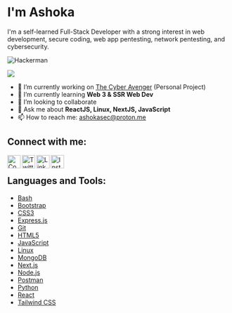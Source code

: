 # I'm Ashoka

I'm a self-learned Full-Stack Developer with a strong interest in web development, secure coding, web app pentesting, network pentesting, and cybersecurity.

![Hackerman](https://media.giphy.com/media/JSXlcb2U0czPcBHL2k/giphy.gif)

![](https://komarev.com/ghpvc/?username=ashokasec&color=blue)

- 🔭 I’m currently working on [The Cyber Avenger](https://thecyberavenger.com) (Personal Project)
- 🌱 I’m currently learning **Web 3 & SSR Web Dev**
- 👯 I’m looking to collaborate
- 💬 Ask me about **ReactJS, Linux, NextJS, JavaScript**
- 📫 How to reach me: ashokasec@proton.me

## Connect with me:

[<img align="left" alt="CodePen" width="30px" src="https://raw.githubusercontent.com/rahuldkjain/github-profile-readme-generator/master/src/images/icons/Social/codepen.svg" />](https://codepen.io/ashokasec)
[<img align="left" alt="Twitter" width="30px" src="https://raw.githubusercontent.com/rahuldkjain/github-profile-readme-generator/master/src/images/icons/Social/twitter.svg" />](https://twitter.com/ashokasec)
[<img align="left" alt="LinkedIn" width="30px" src="https://raw.githubusercontent.com/rahuldkjain/github-profile-readme-generator/master/src/images/icons/Social/linked-in-alt.svg" />](https://linkedin.com/in/ashokasec)
[<img align="left" alt="Instagram" width="30px" src="https://raw.githubusercontent.com/rahuldkjain/github-profile-readme-generator/master/src/images/icons/Social/instagram.svg" />](https://instagram.com/ashokasec)

<br />

## Languages and Tools:

- [Bash](https://www.gnu.org/software/bash/)
- [Bootstrap](https://getbootstrap.com)
- [CSS3](https://www.w3schools.com/css/)
- [Express.js](https://expressjs.com)
- [Git](https://git-scm.com/)
- [HTML5](https://developer.mozilla.org/en-US/docs/Web/HTML)
- [JavaScript](https://developer.mozilla.org/en-US/docs/Web/JavaScript)
- [Linux](https://www.linux.org/)
- [MongoDB](https://www.mongodb.com/)
- [Next.js](https://nextjs.org/)
- [Node.js](https://nodejs.org)
- [Postman](https://www.postman.com)
- [Python](https://www.python.org)
- [React](https://reactjs.org/)
- [Tailwind CSS](https://tailwindcss.com/)
